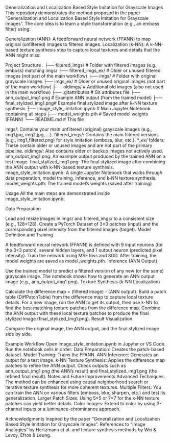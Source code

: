 Generalization and Localization Based Style Imitation for Grayscale Images
This repository demonstrates the method proposed in the paper “Generalization and Localization Based Style Imitation for Grayscale Images”. The core idea is to learn a style transformation (e.g., an emboss filter) using:

Generalization (ANN): A feedforward neural network (FFANN) to map original (unfiltered) images to filtered images.
Localization (k-NN): A k-NN-based texture synthesis step to capture local textures and details that the ANN might miss.

Project Structure
.
├── filtered_imgs/         # Folder with filtered images (e.g., emboss) matching imgs/
├── filtered_imgs_ex/      # Older or unused filtered images (not part of the main workflow)
├── imgs/                  # Folder with original grayscale images
├── imgs_ex/               # Older or unused original images (not part of the main workflow)
├── oldimgs/               # Additional old images (also not used in the main workflow)
├── .gitattributes         # Git attributes file
├── ann_output_img1.png    # Example ANN output (from the trained model)
├── final_stylized_img1.png# Example final stylized image after k-NN texture synthesis
├── image_style_imitation.ipynb  # Main Jupyter Notebook containing all steps
├── model_weights.pth      # Saved model weights (FFANN)
└── README.md              # This file

imgs/: Contains your main unfiltered (original) grayscale images (e.g., img1.jpg, img2.jpg, ...).
filtered_imgs/: Contains the main filtered versions (e.g., img1_filtered.png) for style imitation (emboss, blur, etc.).
*_ex/ folders: These contain older or unused images and are not part of the primary pipeline.
oldimgs/: Also contains older or backup images not actively used.
ann_output_img1.png: An example output produced by the trained ANN on a test image.
final_stylized_img1.png: The final stylized image after combining the ANN output with k-NN-based texture synthesis.
image_style_imitation.ipynb: A single Jupyter Notebook that walks through data preparation, model training, inference, and k-NN texture synthesis.
model_weights.pth: The trained model’s weights (saved after training)

Usage
All the main steps are demonstrated inside image_style_imitation.ipynb:

Data Preparation

Load and resize images in imgs/ and filtered_imgs/ to a consistent size (e.g., 128×128).
Create a PyTorch Dataset of 3×3 patches (input) and the corresponding pixel intensity from the filtered images (target).
Model Definition and Training

A feedforward neural network (FFANN) is defined with 9 input neurons (for the 3×3 patch), several hidden layers, and 1 output neuron (predicted pixel intensity).
Train the network using MSE loss and SGD.
After training, the model weights are saved as model_weights.pth.
Inference (ANN Output)

Use the trained model to predict a filtered version of any new (or the same) grayscale image.
The notebook shows how to generate an ANN output image (e.g., ann_output_img1.png).
Texture Synthesis (k-NN Localization)

Calculate the difference map = (filtered image) - (ANN output).
Build a patch table (DiffPatchTable) from the difference map to capture local texture details.
For a new image, run the ANN to get its output, then use k-NN to find the best matching texture patches from the difference map.
Combine the ANN output with these local texture patches to produce the final stylized image (final_stylized_img1.png).
Result Visualization

Compare the original image, the ANN output, and the final stylized image side by side.

Example Workflow
Open image_style_imitation.ipynb in Jupyter or VS Code.
Run the notebook cells in order:
Data Preparation: Creates the patch-based dataset.
Model Training: Trains the FFANN.
ANN Inference: Generates an output for a test image.
k-NN Texture Synthesis: Applies the difference map patches to refine the ANN output.
Check outputs such as ann_output_img1.png (the ANN’s result) and final_stylized_img1.png (the refined final result).
Notes and Future Improvements
Advanced Techniques: The method can be enhanced using causal neighborhood search or iterative texture synthesis for more coherent textures.
Multiple Filters: You can train the ANN on various filters (emboss, blur, sharpen, etc.) and test its generalization.
Larger Patch Sizes: Using 5×5 or 7×7 for the k-NN texture patches can yield better details.
Color Images: Extend to color by using 3-channel inputs or a luminance-chrominance approach.

Acknowledgments
Inspired by the paper “Generalization and Localization Based Style Imitation for Grayscale Images”.
References to “Image Analogies” by Hertzmann et al. and texture synthesis methods by Wei & Levoy, Efros & Leung.
